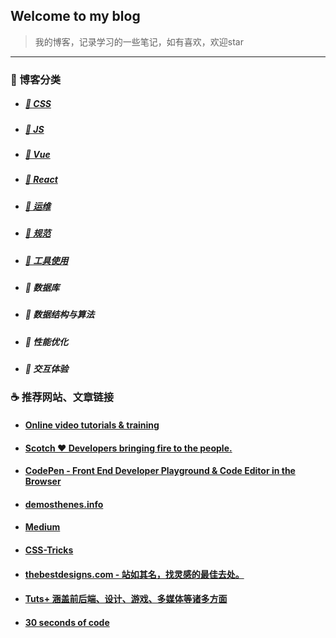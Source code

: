 ## Welcome to my blog

> 我的博客，记录学习的一些笔记，如有喜欢，欢迎star

---

### :microscope: 博客分类

- ##### [:hamburger: CSS ](https://github.com/peng-yin/note/projects/1)
- ##### [:lollipop: JS ](https://github.com/peng-yin/note/projects/2)
- ##### [:jack_o_lantern: Vue](https://github.com/peng-yin/note/projects/6) 
- ##### [:ghost: React](https://github.com/peng-yin/note/projects/5)
- ##### [:art: 运维](https://github.com/peng-yin/note/projects/3)
- ##### [:tophat: 规范](https://github.com/peng-yin/note/projects/4)
- ##### [:ramen: 工具使用](https://github.com/peng-yin/note/projects/7)
- ##### :ring: 数据库 
- ##### :ski: 数据结构与算法
- ##### :rice: 性能优化
- ##### :guitar: 交互体验




### :coffee: 推荐网站、文章链接

- #### [Online video tutorials & training](https://www.lynda.com/)


- #### [Scotch ♥ Developers bringing fire to the people.](https://scotch.io/)


- #### [CodePen - Front End Developer Playground & Code Editor in the Browser ](https://codepen.io/)

- #### [demosthenes.info](http://thenewcode.com/)

- #### [Medium](https://medium.com/)


- #### [CSS-Tricks](https://css-tricks.com/)


- #### [thebestdesigns.com - 站如其名，找灵感的最佳去处。](https://www.thebestdesigns.com/)

- #### [Tuts+ 涵盖前后端、设计、游戏、多媒体等诸多方面](https://tutsplus.com/tutorials)

- #### [30 seconds of code](https://www.30secondsofcode.org/)







